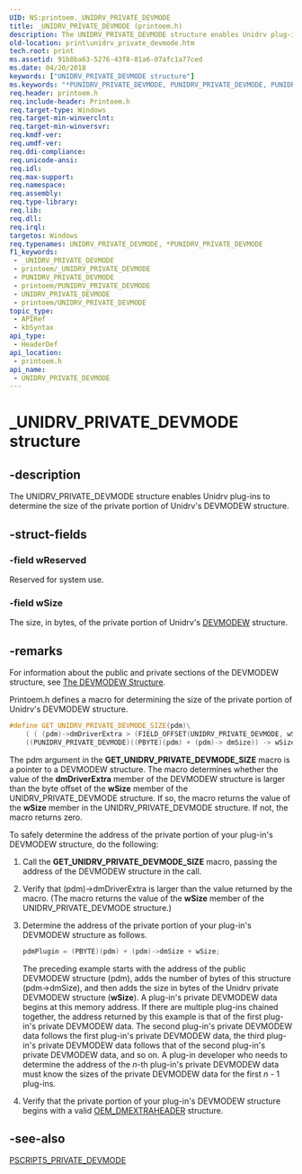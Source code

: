```yaml
---
UID: NS:printoem._UNIDRV_PRIVATE_DEVMODE
title: _UNIDRV_PRIVATE_DEVMODE (printoem.h)
description: The UNIDRV_PRIVATE_DEVMODE structure enables Unidrv plug-ins to determine the size of the private portion of Unidrv's DEVMODEW structure.
old-location: print\unidrv_private_devmode.htm
tech.root: print
ms.assetid: 91b8ba63-5276-43f8-81a6-07afc1a77ced
ms.date: 04/20/2018
keywords: ["UNIDRV_PRIVATE_DEVMODE structure"]
ms.keywords: "*PUNIDRV_PRIVATE_DEVMODE, PUNIDRV_PRIVATE_DEVMODE, PUNIDRV_PRIVATE_DEVMODE structure pointer [Print Devices], UNIDRV_PRIVATE_DEVMODE, UNIDRV_PRIVATE_DEVMODE structure [Print Devices], _UNIDRV_PRIVATE_DEVMODE, print.unidrv_private_devmode, print_unidrv-pscript_ui_accecb33-b4e7-4e2d-a2f2-d792456eb9db.xml, printoem/PUNIDRV_PRIVATE_DEVMODE, printoem/UNIDRV_PRIVATE_DEVMODE"
req.header: printoem.h
req.include-header: Printoem.h
req.target-type: Windows
req.target-min-winverclnt: 
req.target-min-winversvr: 
req.kmdf-ver: 
req.umdf-ver: 
req.ddi-compliance: 
req.unicode-ansi: 
req.idl: 
req.max-support: 
req.namespace: 
req.assembly: 
req.type-library: 
req.lib: 
req.dll: 
req.irql: 
targetos: Windows
req.typenames: UNIDRV_PRIVATE_DEVMODE, *PUNIDRV_PRIVATE_DEVMODE
f1_keywords:
 - _UNIDRV_PRIVATE_DEVMODE
 - printoem/_UNIDRV_PRIVATE_DEVMODE
 - PUNIDRV_PRIVATE_DEVMODE
 - printoem/PUNIDRV_PRIVATE_DEVMODE
 - UNIDRV_PRIVATE_DEVMODE
 - printoem/UNIDRV_PRIVATE_DEVMODE
topic_type:
 - APIRef
 - kbSyntax
api_type:
 - HeaderDef
api_location:
 - printoem.h
api_name:
 - UNIDRV_PRIVATE_DEVMODE
---
```


# _UNIDRV_PRIVATE_DEVMODE structure


## -description

The UNIDRV_PRIVATE_DEVMODE structure enables Unidrv plug-ins to determine the size of the private portion of Unidrv's DEVMODEW structure.

## -struct-fields

### -field wReserved

Reserved for system use.

### -field wSize

The size, in bytes, of the private portion of Unidrv's [DEVMODEW](/windows/win32/api/wingdi/ns-wingdi-devmodew) structure.

## -remarks

For information about the public and private sections of the DEVMODEW structure, see [The DEVMODEW Structure](/windows-hardware/drivers/display/the-devmodew-structure).

Printoem.h defines a macro for determining the size of the private portion of Unidrv's DEVMODEW structure.

```cpp
#define GET_UNIDRV_PRIVATE_DEVMODE_SIZE(pdm)\
    ( ( (pdm)->dmDriverExtra > (FIELD_OFFSET(UNIDRV_PRIVATE_DEVMODE, wSize) + sizeof(WORD)) ) ? \
    ((PUNIDRV_PRIVATE_DEVMODE)((PBYTE)(pdm) + (pdm)-> dmSize)) -> wSize : 0 )
```

The pdm argument in the **GET_UNIDRV_PRIVATE_DEVMODE_SIZE** macro is a pointer to a DEVMODEW structure. The macro determines whether the value of the **dmDriverExtra** member of the DEVMODEW structure is larger than the byte offset of the **wSize** member of the UNIDRV_PRIVATE_DEVMODE structure. If so, the macro returns the value of the **wSize** member in the UNIDRV_PRIVATE_DEVMODE structure. If not, the macro returns zero.

To safely determine the address of the private portion of your plug-in's DEVMODEW structure, do the following:

1. Call the **GET_UNIDRV_PRIVATE_DEVMODE_SIZE** macro, passing the address of the DEVMODEW structure in the call.

2. Verify that (pdm)->dmDriverExtra is larger than the value returned by the macro. (The macro returns the value of the **wSize** member of the UNIDRV_PRIVATE_DEVMODE structure.)

3. Determine the address of the private portion of your plug-in's DEVMODEW structure as follows.

    ```cpp
    pdmPlugin = (PBYTE)(pdm) + (pdm)->dmSize + wSize;
    ```

    The preceding example starts with the address of the public DEVMODEW structure (pdm), adds the number of bytes of this structure (pdm->dmSize), and then adds the size in bytes of the Unidrv private DEVMODEW structure (**wSize**). A plug-in's private DEVMODEW data begins at this memory address. If there are multiple plug-ins chained together, the address returned by this example is that of the first plug-in's private DEVMODEW data. The second plug-in's private DEVMODEW data follows the first plug-in's private DEVMODEW data, the third plug-in's private DEVMODEW data follows that of the second plug-in's private DEVMODEW data, and so on. A plug-in developer who needs to determine the address of the *n*-th plug-in's private DEVMODEW data must know the sizes of the private DEVMODEW data for the first *n* - 1 plug-ins.

4. Verify that the private portion of your plug-in's DEVMODEW structure begins with a valid [OEM_DMEXTRAHEADER](./ns-printoem-_oem_dmextraheader.md) structure.

## -see-also

[PSCRIPT5_PRIVATE_DEVMODE](./ns-printoem-_pscript5_private_devmode.md)